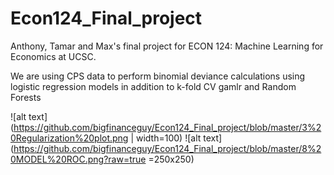 # Econ124_Final_project


Anthony, Tamar and Max's final project for ECON 124: Machine Learning for Economics at UCSC.


We are using CPS data to perform binomial deviance calculations using logistic regression models in addition to k-fold CV gamlr and Random Forests


![alt text](https://github.com/bigfinanceguy/Econ124_Final_project/blob/master/3%20Regularization%20plot.png | width=100)
![alt text](https://github.com/bigfinanceguy/Econ124_Final_project/blob/master/8%20MODEL%20ROC.png?raw=true =250x250)
